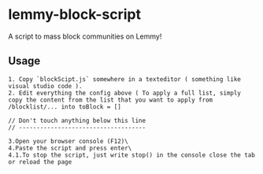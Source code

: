 # lemmy-block-script

A script to mass block communities on Lemmy!

## Usage

    1. Copy `blockScipt.js` somewhere in a texteditor ( something like visual studio code ).
    2. Edit everything the config above ( To apply a full list, simply copy the content from the list that you want to apply from /blocklist/... into toBlock = []

    // Don't touch anything below this line  
    // ------------------------------------

    3.Open your browser console (F12)\
    4.Paste the script and press enter\
    4.1.To stop the script, just write stop() in the console close the tab or reload the page
